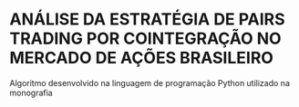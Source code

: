 # ANÁLISE DA ESTRATÉGIA DE PAIRS TRADING POR COINTEGRAÇÃO NO MERCADO DE AÇÕES BRASILEIRO
Algoritmo desenvolvido na linguagem de programação Python utilizado na monografia
